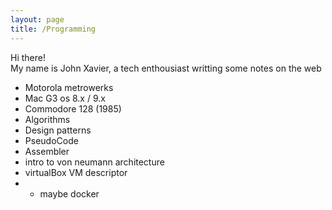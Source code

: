 ```yaml
---
layout: page
title: /Programming
---
```

<p class="message">
  Hi there!<br>
  My name is John Xavier, a tech enthousiast writting some notes on the web
</p>

* Motorola metrowerks
* Mac G3 os 8.x / 9.x
* Commodore 128 (1985)
* Algorithms
* Design patterns
* PseudoCode
* Assembler
* intro to von neumann architecture
* virtualBox VM descriptor
* * maybe docker